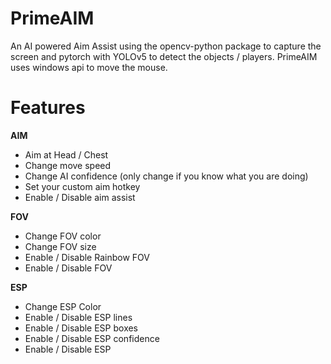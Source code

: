 # PrimeAIM
An AI powered Aim Assist using the opencv-python package to capture the screen and pytorch with YOLOv5 to detect the objects / players.
PrimeAIM uses windows api to move the mouse.

# Features
**AIM**
- Aim at Head / Chest
- Change move speed
- Change AI confidence (only change if you know what you are doing)
- Set your custom aim hotkey
- Enable / Disable aim assist

**FOV**
- Change FOV color
- Change FOV size
- Enable / Disable Rainbow FOV
- Enable / Disable FOV

**ESP**
- Change ESP Color
- Enable / Disable ESP lines
- Enable / Disable ESP boxes
- Enable / Disable ESP confidence
- Enable / Disable ESP
